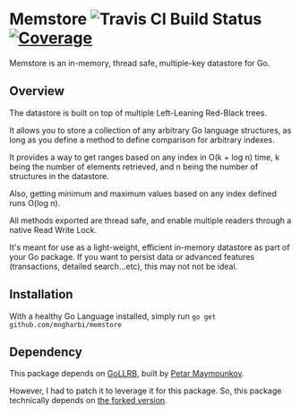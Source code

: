 # Memstore  ![Travis CI Build Status](https://api.travis-ci.org/mngharbi/memstore.svg?branch=master) [![Coverage](http://gocover.io/_badge/github.com/mngharbi/memstore)](http://gocover.io/github.com/mngharbi/memstore)

Memstore is an in-memory, thread safe, multiple-key datastore for Go.

## Overview

The datastore is built on top of multiple Left-Leaning Red-Black trees.

It allows you to store a collection of any arbitrary Go language structures, as long as you define a method to define comparison for arbitrary indexes.

It provides a way to get ranges based on any index in O(k + log n) time, k being the number of elements retrieved, and n being the number of structures in the datastore.

Also, getting minimum and maximum values based on any index defined runs O(log n).

All methods exported are thread safe, and enable multiple readers through a native Read Write Lock.

It's meant for use as a light-weight, efficient in-memory datastore as part of your Go package. If you want to persist data or advanced features (transactions, detailed search...etc), this may not not be ideal.

## Installation

With a healthy Go Language installed, simply run `go get github.com/mngharbi/memstore`


## Dependency

This package depends on [GoLLRB](https://github.com/petar/GoLLRB), built by [Petar Maymounkov](http://pdos.csail.mit.edu/~petar/).

However, I had to patch it to leverage it for this package. So, this package technically depends on [the forked version](https://github.com/mngharbi/GoLLRB).


